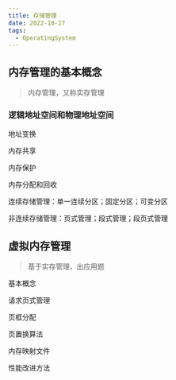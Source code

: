 ```yaml
---
title: 存储管理
date: 2022-10-27
tags:
  - OperatingSystem
---
```


## 内存管理的基本概念

> 内存管理，又称实存管理

### 逻辑地址空间和物理地址空间

地址变换

内存共享

内存保护

内存分配和回收

连续存储管理：单一连续分区；固定分区；可变分区

非连续存储管理：页式管理；段式管理；段页式管理

## 虚拟内存管理

> 基于实存管理，出应用题

基本概念

请求页式管理

页框分配

页置换算法

内存映射文件

性能改进方法
